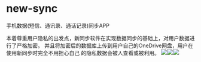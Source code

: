 # new-sync
手机数据(短信、通讯录、通话记录)同步APP

本着尊重用户隐私的出发点，新同步软件在实现数据同步的基础上，对用户数据进行了严格加密。
并且将加密后的数据库上传到用户自己的OneDrive网盘，用户在使用新同步时完全不用担心自己
的隐私数据会被人查看或被利用。
![](https://github.com/qgswsg/new-sync/blob/master/Screenshot_2018-03-12-18-06-17.jpg)![](https://github.com/qgswsg/new-sync/blob/master/Screenshot_2018-03-12-17-39-27.jpg)![](https://github.com/qgswsg/new-sync/blob/master/Screenshot_2018-03-12-17-39-36.jpg)

